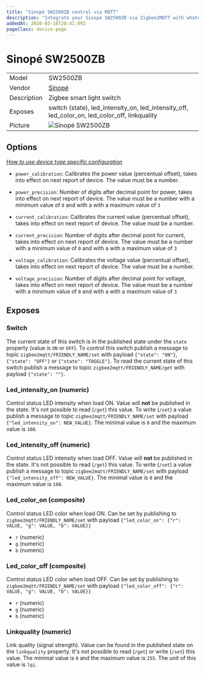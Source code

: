```yaml
---
title: "Sinopé SW2500ZB control via MQTT"
description: "Integrate your Sinopé SW2500ZB via Zigbee2MQTT with whatever smart home infrastructure you are using without the vendor's bridge or gateway."
addedAt: 2020-03-16T20:41:09Z
pageClass: device-page
---
```


<!-- !!!! -->
<!-- ATTENTION: This file is auto-generated through docgen! -->
<!-- You can only edit the "Notes"-Section between the two comment lines "Notes BEGIN" and "Notes END". -->
<!-- Do not use h1 or h2 heading within "## Notes"-Section. -->
<!-- !!!! -->

# Sinopé SW2500ZB

|     |     |
|-----|-----|
| Model | SW2500ZB  |
| Vendor  | [Sinopé](/supported-devices/#v=Sinop%C3%A9)  |
| Description | Zigbee smart light switch |
| Exposes | switch (state), led_intensity_on, led_intensity_off, led_color_on, led_color_off, linkquality |
| Picture | ![Sinopé SW2500ZB](https://www.zigbee2mqtt.io/images/devices/SW2500ZB.jpg) |


<!-- Notes BEGIN: You can edit here. Add "## Notes" headline if not already present. -->


<!-- Notes END: Do not edit below this line -->


## Options
*[How to use device type specific configuration](../guide/configuration/devices-groups.md#specific-device-options)*

* `power_calibration`: Calibrates the power value (percentual offset), takes into effect on next report of device. The value must be a number.

* `power_precision`: Number of digits after decimal point for power, takes into effect on next report of device. The value must be a number with a minimum value of `0` and with a with a maximum value of `3`

* `current_calibration`: Calibrates the current value (percentual offset), takes into effect on next report of device. The value must be a number.

* `current_precision`: Number of digits after decimal point for current, takes into effect on next report of device. The value must be a number with a minimum value of `0` and with a with a maximum value of `3`

* `voltage_calibration`: Calibrates the voltage value (percentual offset), takes into effect on next report of device. The value must be a number.

* `voltage_precision`: Number of digits after decimal point for voltage, takes into effect on next report of device. The value must be a number with a minimum value of `0` and with a with a maximum value of `3`


## Exposes

### Switch 
The current state of this switch is in the published state under the `state` property (value is `ON` or `OFF`).
To control this switch publish a message to topic `zigbee2mqtt/FRIENDLY_NAME/set` with payload `{"state": "ON"}`, `{"state": "OFF"}` or `{"state": "TOGGLE"}`.
To read the current state of this switch publish a message to topic `zigbee2mqtt/FRIENDLY_NAME/get` with payload `{"state": ""}`.

### Led_intensity_on (numeric)
Control status LED intensity when load ON.
Value will **not** be published in the state.
It's not possible to read (`/get`) this value.
To write (`/set`) a value publish a message to topic `zigbee2mqtt/FRIENDLY_NAME/set` with payload `{"led_intensity_on": NEW_VALUE}`.
The minimal value is `0` and the maximum value is `100`.

### Led_intensity_off (numeric)
Control status LED intensity when load OFF.
Value will **not** be published in the state.
It's not possible to read (`/get`) this value.
To write (`/set`) a value publish a message to topic `zigbee2mqtt/FRIENDLY_NAME/set` with payload `{"led_intensity_off": NEW_VALUE}`.
The minimal value is `0` and the maximum value is `100`.

### Led_color_on (composite)
Control status LED color when load ON.
Can be set by publishing to `zigbee2mqtt/FRIENDLY_NAME/set` with payload `{"led_color_on": {"r": VALUE, "g": VALUE, "b": VALUE}}`
- `r` (numeric) 
- `g` (numeric) 
- `b` (numeric) 

### Led_color_off (composite)
Control status LED color when load OFF.
Can be set by publishing to `zigbee2mqtt/FRIENDLY_NAME/set` with payload `{"led_color_off": {"r": VALUE, "g": VALUE, "b": VALUE}}`
- `r` (numeric) 
- `g` (numeric) 
- `b` (numeric) 

### Linkquality (numeric)
Link quality (signal strength).
Value can be found in the published state on the `linkquality` property.
It's not possible to read (`/get`) or write (`/set`) this value.
The minimal value is `0` and the maximum value is `255`.
The unit of this value is `lqi`.

